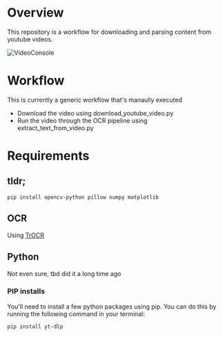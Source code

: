 # Overview
This repository is a workflow for downloading and parsing content from youtube videos.

![VideoConsole](demo.gif)

# Workflow
This is currently a generic workflow that's manaully executed
 - Download the video using download_youtube_video.py
 - Run the video through the OCR pipeline using extract_text_from_video.py

# Requirements
## tldr;
```
pip install opencv-python pillow numpy matplotlib
```
## OCR
Using [TrOCR](https://huggingface.co/docs/transformers/model_doc/trocr)

## Python
Not even sure, tbd did it a long time ago
 
### PIP installs
You'll need to install a few python packages using pip. You can do this by running the following command in your terminal:
```bash
pip install yt-dlp
```


